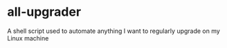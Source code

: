 # all-upgrader
A shell script used to automate anything I want to regularly upgrade on my Linux machine

